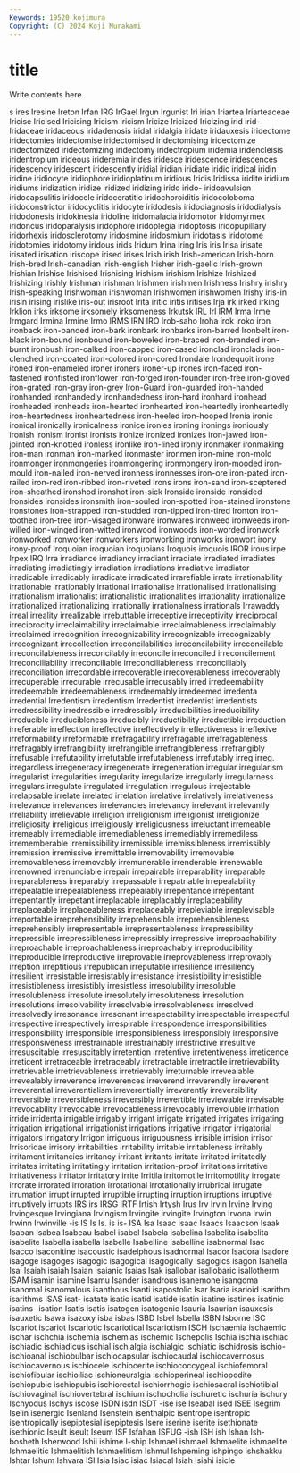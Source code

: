 ```yaml
---
Keywords: 19520 kojimura
Copyright: (C) 2024 Koji Murakami
---
```


# title

Write contents here.



s ires Iresine Ireton Irfan
IRG IrGael Irgun Irgunist Iri irian Iriartea Iriarteaceae Iricise Iricised
Iricising Iricism iricism Iricize Iricized Iricizing irid irid- Iridaceae iridaceous
iridadenosis iridal iridalgia iridate iridauxesis iridectome iridectomies iridectomise iridectomised iridectomising
iridectomize iridectomized iridectomizing iridectomy iridectropium iridemia iridencleisis iridentropium irideous irideremia
irides iridesce iridescence iridescences iridescency iridescent iridescently iridial iridian iridiate
iridic iridical iridin iridine iridiocyte iridiophore iridioplatinum iridious Iridis Iridissa
iridite iridium iridiums iridization iridize iridized iridizing irido irido- iridoavulsion
iridocapsulitis iridocele iridoceratitic iridochoroiditis iridocoloboma iridoconstrictor iridocyclitis iridocyte iridodesis iridodiagnosis
iridodialysis iridodonesis iridokinesia iridoline iridomalacia iridomotor Iridomyrmex iridoncus iridoparalysis iridophore
iridoplegia iridoptosis iridopupillary iridorhexis iridosclerotomy iridosmine iridosmium iridotasis iridotome iridotomies
iridotomy iridous irids Iridum Irina iring Iris iris Irisa irisate
irisated irisation iriscope irised irises Irish irish Irish-american Irish-born Irish-bred
Irish-canadian Irish-english Irisher irish-gaelic Irish-grown Irishian Irishise Irishised Irishising Irishism
irishism Irishize Irishized Irishizing Irishly Irishman irishman Irishmen irishmen Irishness
Irishry irishry Irish-speaking Irishwoman irishwoman Irishwomen irishwomen Irishy iris-in irisin
irising irislike iris-out irisroot Irita iritic iritis iritises Irja irk
irked irking Irklion irks irksome irksomely irksomeness Irkutsk IRL Irl
IRM Irma Irme Irmgard Irmina Irmine Irmo IRMS IRN IRO
Irob-saho Iroha irok iroko iron ironback iron-banded iron-bark ironbark ironbarks
iron-barred Ironbelt iron-black iron-bound ironbound iron-boweled iron-braced iron-branded iron-burnt ironbush
iron-calked iron-capped iron-cased ironclad ironclads iron-clenched iron-coated iron-colored iron-cored Irondale
Irondequoit irone ironed iron-enameled ironer ironers ironer-up irones iron-faced iron-fastened
ironfisted ironflower iron-forged iron-founder iron-free iron-gloved iron-grated iron-gray iron-grey Iron-Guard
iron-guarded iron-handed ironhanded ironhandedly ironhandedness iron-hard ironhard ironhead ironheaded ironheads
iron-hearted ironhearted iron-heartedly ironheartedly iron-heartedness ironheartedness iron-heeled iron-hooped Ironia ironic
ironical ironically ironicalness ironice ironies ironing ironings ironiously ironish ironism
ironist ironists ironize ironized ironizes iron-jawed iron-jointed iron-knotted ironless ironlike
iron-lined ironly ironmaker ironmaking iron-man ironman iron-marked ironmaster ironmen iron-mine
iron-mold ironmonger ironmongeries ironmongering ironmongery iron-mooded iron-mould iron-nailed iron-nerved ironness
ironnesses iron-ore iron-pated iron-railed iron-red iron-ribbed iron-riveted Irons irons iron-sand
iron-sceptered iron-sheathed ironshod ironshot iron-sick Ironside ironside ironsided Ironsides ironsides
ironsmith iron-souled iron-spotted iron-stained ironstone ironstones iron-strapped iron-studded iron-tipped iron-tired
Ironton iron-toothed iron-tree iron-visaged ironware ironwares ironweed ironweeds iron-willed iron-winged
iron-witted ironwood ironwoods iron-worded ironwork ironworked ironworker ironworkers ironworking ironworks
ironwort irony irony-proof Iroquoian iroquoian iroquoians Iroquois iroquois IROR irous
irpe Irpex IRQ Irra irradiance irradiancy irradiant irradiate irradiated irradiates
irradiating irradiatingly irradiation irradiations irradiative irradiator irradicable irradicably irradicate irradicated
irrarefiable irrate irrationability irrationable irrationably irrational irrationalise irrationalised irrationalising irrationalism
irrationalist irrationalistic irrationalities irrationality irrationalize irrationalized irrationalizing irrationally irrationalness irrationals
Irrawaddy irreal irreality irrealizable irrebuttable irreceptive irreceptivity irreciprocal irreciprocity irreclaimability
irreclaimable irreclaimableness irreclaimably irreclaimed irrecognition irrecognizability irrecognizable irrecognizably irrecognizant irrecollection
irreconcilabilities irreconcilability irreconcilable irreconcilableness irreconcilably irreconcile irreconciled irreconcilement irreconciliability irreconciliable
irreconciliableness irreconciliably irreconciliation irrecordable irrecoverable irrecoverableness irrecoverably irrecuperable irrecurable irrecusable
irrecusably irred irredeemability irredeemable irredeemableness irredeemably irredeemed irredenta irredential Irredentism
irredentism Irredentist irredentist irredentists irredressibility irredressible irredressibly irreducibilities irreducibility irreducible
irreducibleness irreducibly irreductibility irreductible irreduction irreferable irreflection irreflective irreflectively irreflectiveness
irreflexive irreformability irreformable irrefragability irrefragable irrefragableness irrefragably irrefrangibility irrefrangible irrefrangibleness
irrefrangibly irrefusable irrefutability irrefutable irrefutableness irrefutably irreg irreg. irregardless irregeneracy
irregenerate irregeneration irregular irregularism irregularist irregularities irregularity irregularize irregularly irregularness
irregulars irregulate irregulated irregulation irregulous irrejectable irrelapsable irrelate irrelated irrelation
irrelative irrelatively irrelativeness irrelevance irrelevances irrelevancies irrelevancy irrelevant irrelevantly irreliability
irrelievable irreligion irreligionism irreligionist irreligionize irreligiosity irreligious irreligiously irreligiousness irreluctant
irremeable irremeably irremediable irremediableness irremediably irremediless irrememberable irremissibility irremissible irremissibleness
irremissibly irremission irremissive irremittable irremovability irremovable irremovableness irremovably irremunerable irrenderable
irrenewable irrenowned irrenunciable irrepair irrepairable irreparability irreparable irreparableness irreparably irrepassable
irrepatriable irrepealability irrepealable irrepealableness irrepealably irrepentance irrepentant irrepentantly irrepetant irreplacable
irreplacably irreplaceability irreplaceable irreplaceableness irreplaceably irrepleviable irreplevisable irreportable irreprehensibility irreprehensible
irreprehensibleness irreprehensibly irrepresentable irrepresentableness irrepressibility irrepressible irrepressibleness irrepressibly irrepressive irreproachability
irreproachable irreproachableness irreproachably irreproducibility irreproducible irreproductive irreprovable irreprovableness irreprovably irreption
irreptitious irrepublican irreputable irresilience irresiliency irresilient irresistable irresistably irresistance irresistibility
irresistible irresistibleness irresistibly irresistless irresolubility irresoluble irresolubleness irresolute irresolutely irresoluteness
irresolution irresolutions irresolvability irresolvable irresolvableness irresolved irresolvedly irresonance irresonant irrespectability
irrespectable irrespectful irrespective irrespectively irrespirable irrespondence irresponsibilities irresponsibility irresponsible irresponsibleness
irresponsibly irresponsive irresponsiveness irrestrainable irrestrainably irrestrictive irresultive irresuscitable irresuscitably irretention
irretentive irretentiveness irreticence irreticent irretraceable irretraceably irretractable irretractile irretrievability irretrievable
irretrievableness irretrievably irreturnable irrevealable irrevealably irreverence irreverences irreverend irreverendly irreverent
irreverential irreverentialism irreverentially irreverently irreversibility irreversible irreversibleness irreversibly irrevertible irreviewable
irrevisable irrevocability irrevocable irrevocableness irrevocably irrevoluble irrhation irride irridenta irrigable
irrigably irrigant irrigate irrigated irrigates irrigating irrigation irrigational irrigationist irrigations
irrigative irrigator irrigatorial irrigators irrigatory Irrigon irriguous irriguousness irrisible irrision
irrisor Irrisoridae irrisory irritabilities irritability irritable irritableness irritably irritament irritancies
irritancy irritant irritants irritate irritated irritatedly irritates irritating irritatingly irritation
irritation-proof irritations irritative irritativeness irritator irritatory irrite Irritila irritomotile irritomotility
irrogate irrorate irrorated irroration irrotational irrotationally irrubrical irrugate irrumation irrupt
irrupted irruptible irrupting irruption irruptions irruptive irruptively irrupts IRS irs
IRSG IRTF Irtish Irtysh Irus Irv Irvin Irvine Irving Irvingesque
Irvingiana Irvingism Irvingite irvingite Irvington Irvona Irwin Irwinn Irwinville -is
IS Is Is. is is- ISA Isa Isaac isaac Isaacs
Isaacson Isaak Isaban Isabea Isabeau Isabel isabel Isabela isabelina Isabelita
isabelita isabelite Isabella isabella Isabelle Isabelline isabelline isabnormal Isac Isacco
isaconitine isacoustic isadelphous isadnormal Isador Isadora Isadore isagoge isagoges isagogic
isagogical isagogically isagogics isagon Isahella Isai Isaiah isaiah Isaian Isaianic
Isaias Isak isallobar isallobaric isallotherm ISAM isamin isamine Isamu Isander
isandrous isanemone isangoma isanomal isanomalous isanthous Isanti isapostolic Isar Isaria
isarioid isarithm isarithms ISAS isat- isatate isatic isatid isatide isatin
isatine isatines isatinic isatins -isation Isatis isatis isatogen isatogenic Isauria
Isaurian isauxesis isauxetic Isawa isazoxy isba isbas ISBD Isbel Isbella
ISBN Isborne ISC Iscariot iscariot Iscariotic Iscariotical Iscariotism ISCH ischaemia
ischaemic ischar ischchia ischemia ischemias ischemic Ischepolis Ischia ischia ischiac
ischiadic ischiadicus ischial ischialgia ischialgic ischiatic ischidrosis ischio- ischioanal ischiobulbar
ischiocapsular ischiocaudal ischiocavernosus ischiocavernous ischiocele ischiocerite ischiococcygeal ischiofemoral ischiofibular ischioiliac
ischioneuralgia ischioperineal ischiopodite ischiopubic ischiopubis ischiorectal ischiorrhogic ischiosacral ischiotibial ischiovaginal
ischiovertebral ischium ischocholia ischuretic ischuria ischury Ischyodus Ischys iscose ISDN
isdn ISDT -ise ise Iseabal ised ISEE Isegrim Iselin isenergic
Isenland Isenstein isenthalpic isentrope isentropic isentropically isepiptesial isepiptesis Isere iserine
iserite isethionate isethionic Iseult iseult Iseum ISF Isfahan ISFUG -ish
ISH ish Ishan Ish-bosheth Isherwood Ishii ishime I-ship Ishmael ishmael
Ishmaelite ishmaelite Ishmaelitic Ishmaelitish Ishmaelitism Ishmul Ishpeming ishpingo ishshakku Ishtar
Ishum Ishvara ISI Isia Isiac isiac Isiacal Isiah Isiahi isicle
